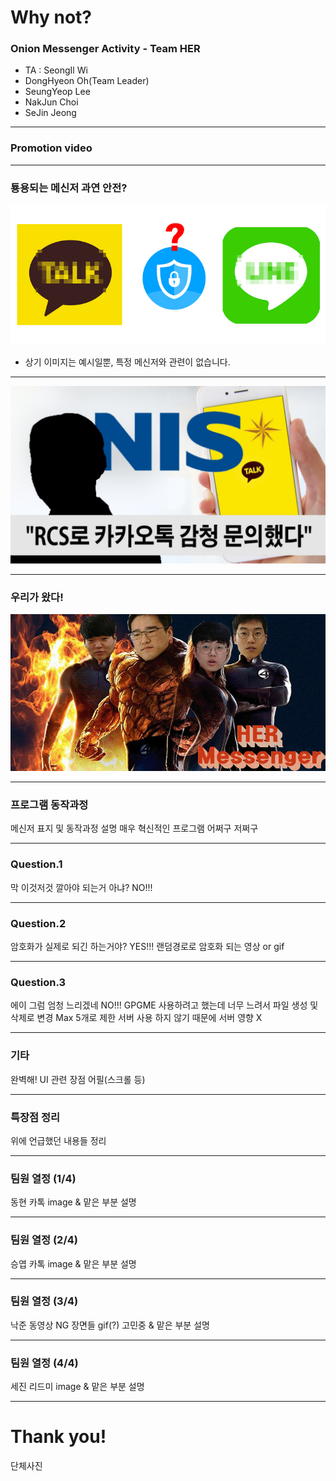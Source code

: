 # Why not?
### Onion Messenger Activity - Team HER

- TA : SeongIl Wi
- DongHyeon Oh(Team Leader)
- SeungYeop Lee
- NakJun Choi
- SeJin Jeong

---

### Promotion video

---

### 툥용되는 메신저 과연 안전?
![kakao_line](images/kakao_line.jpg)
* 상기 이미지는 예시일뿐, 특정 메신저와 관련이 없습니다.
---

![NIS](images/NIS.jpg)

---
### 우리가 왔다!
![Fantastic4](images/Fantastic4.gif)

---

### 프로그램 동작과정
메신저 표지 및 동작과정 설명
매우 혁신적인 프로그램 어쩌구 저쩌구

---

### Question.1
막 이것저것 깔아야 되는거 아냐?
NO!!!

---

### Question.2
암호화가 실제로 되긴 하는거야?
YES!!!
랜덤경로로 암호화 되는 영상 or gif

---

### Question.3
에이 그럼 엄청 느리겠네
NO!!!
GPGME 사용하려고 했는데 너무 느려서 파일 생성 및 삭제로 변경
Max 5개로 제한
서버 사용 하지 않기 때문에 서버 영향 X

---

### 기타
완벽해!
UI 관련 장점 어필(스크롤 등)

---

### 특장점 정리
위에 언급했던 내용들 정리

---

### 팀원 열정 (1/4)
동현 카톡 image & 맡은 부분 설명

---

### 팀원 열정 (2/4)
승엽 카톡 image & 맡은 부분 설명

---

### 팀원 열정 (3/4)
낙준 동영상 NG 장면들 gif(?) 고민중 & 맡은 부분 설명

---

### 팀원 열정 (4/4)
세진 리드미 image & 맡은 부분 설명

---

# Thank you!
단체사진
